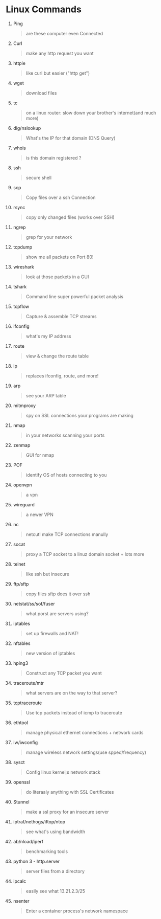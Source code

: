 # Linux Commands

1. Ping

   > are these computer even Connected

2. Curl

   > make any http request you want

3. httpie

   > like curl but easier ("http get")

4. wget

   > download files

5. tc

   > on a linux router: slow down your brother's internet(and much more)

6. dig/nslookup

   > What's the IP for that domain (DNS Query)

7. whois

   > is this domain registered ?

8. ssh

   > secure shell

9. scp

   > Copy files over a ssh Connection

10. rsync

    > copy only changed files (works over SSH)

11. ngrep

    > grep for your network

12. tcpdump

    > show me all packets on Port 80!

13. wireshark

    > look at those packets in a GUI

14. tshark

    > Command line super powerful packet analysis

15. tcpflow

    > Capture & assemble TCP streams

16. ifconfig

    > what's my IP address

17. route

    > view & change the route table

18. ip

    > replaces ifconfig, route, and more!

19. arp

    > see your ARP table

20. mitmproxy

    > spy on SSL connections your programs are making

21. nmap

    > in your networks scanning your ports

22. zenmap

    > GUI for nmap

23. POF

    > identify OS of hosts connecting to you

24. openvpn

    > a vpn

25. wireguard

    > a newer VPN

26. nc

    > netcut! make TCP connections manully

27. socat

    > proxy a TCP socket to a linuz domain socket + lots more

28. telnet

    > like ssh but insecure

29. ftp/sftp

    > copy files sftp does it over ssh

30. netstat/ss/sof/fuser

    > what porst are servers using?

31. iptables

    > set up firewalls and NAT!

32. nftables

    > new version of iptables

33. hping3

    > Construct any TCP packet you want

34. traceroute/mtr

    > what servers are on the way to that server?

35. tcptraceroute

    > Use tcp packets instead of icmp to traceroute

36. ethtool

    > manage physical ethernet connections + network cards

37. iw/iwconfig

    > manage wireless network settings(use spped/frequency)

38. sysct

    > Config linux kernel;s network stack

39. openssl

    > do literaaly anything with SSL Certificates

40. Stunnel

    > make a ssl proxy for an insecure server

41. iptraf/nethogs/iftop/ntop

    > see what's using bandwidth

42. ab/nload/iperf

    > benchmarking tools

43. python 3 - http.server

    > server files from a directory

44. ipcalc

    > easily see what 13.21.2.3/25

45. nsenter

    > Enter a container process's network namespace

